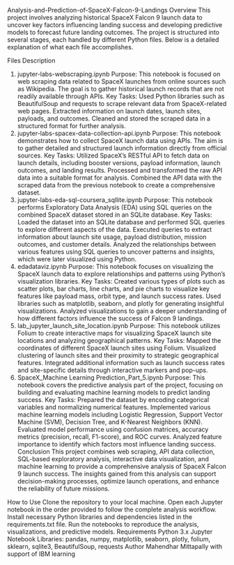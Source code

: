 Analysis-and-Prediction-of-SpaceX-Falcon-9-Landings
Overview
This project involves analyzing historical SpaceX Falcon 9 launch data to uncover key factors influencing landing success and developing predictive models to forecast future landing outcomes. The project is structured into several stages, each handled by different Python files. Below is a detailed explanation of what each file accomplishes.

Files Description
1. jupyter-labs-webscraping.ipynb
Purpose: This notebook is focused on web scraping data related to SpaceX launches from online sources such as Wikipedia. The goal is to gather historical launch records that are not readily available through APIs.
Key Tasks:
Used Python libraries such as BeautifulSoup and requests to scrape relevant data from SpaceX-related web pages.
Extracted information on launch dates, launch sites, payloads, and outcomes.
Cleaned and stored the scraped data in a structured format for further analysis.
2. jupyter-labs-spacex-data-collection-api.ipynb
Purpose: This notebook demonstrates how to collect SpaceX launch data using APIs. The aim is to gather detailed and structured launch information directly from official sources.
Key Tasks:
Utilized SpaceX’s RESTful API to fetch data on launch details, including booster versions, payload information, launch outcomes, and landing results.
Processed and transformed the raw API data into a suitable format for analysis.
Combined the API data with the scraped data from the previous notebook to create a comprehensive dataset.
3. jupyter-labs-eda-sql-coursera_sqllite.ipynb
Purpose: This notebook performs Exploratory Data Analysis (EDA) using SQL queries on the combined SpaceX dataset stored in an SQLite database.
Key Tasks:
Loaded the dataset into an SQLite database and performed SQL queries to explore different aspects of the data.
Executed queries to extract information about launch site usage, payload distribution, mission outcomes, and customer details.
Analyzed the relationships between various features using SQL queries to uncover patterns and insights, which were later visualized using Python.
4. edadataviz.ipynb
Purpose: This notebook focuses on visualizing the SpaceX launch data to explore relationships and patterns using Python’s visualization libraries.
Key Tasks:
Created various types of plots such as scatter plots, bar charts, line charts, and pie charts to visualize key features like payload mass, orbit type, and launch success rates.
Used libraries such as matplotlib, seaborn, and plotly for generating insightful visualizations.
Analyzed visualizations to gain a deeper understanding of how different factors influence the success of Falcon 9 landings.
5. lab_jupyter_launch_site_location.ipynb
Purpose: This notebook utilizes Folium to create interactive maps for visualizing SpaceX launch site locations and analyzing geographical patterns.
Key Tasks:
Mapped the coordinates of different SpaceX launch sites using Folium.
Visualized clustering of launch sites and their proximity to strategic geographical features.
Integrated additional information such as launch success rates and site-specific details through interactive markers and pop-ups.
6. SpaceX_Machine Learning Prediction_Part_5.ipynb
Purpose: This notebook covers the predictive analysis part of the project, focusing on building and evaluating machine learning models to predict landing success.
Key Tasks:
Prepared the dataset by encoding categorical variables and normalizing numerical features.
Implemented various machine learning models including Logistic Regression, Support Vector Machine (SVM), Decision Tree, and K-Nearest Neighbors (KNN).
Evaluated model performance using confusion matrices, accuracy metrics (precision, recall, F1-score), and ROC curves.
Analyzed feature importance to identify which factors most influence landing success.
Conclusion
This project combines web scraping, API data collection, SQL-based exploratory analysis, interactive data visualization, and machine learning to provide a comprehensive analysis of SpaceX Falcon 9 launch success. The insights gained from this analysis can support decision-making processes, optimize launch operations, and enhance the reliability of future missions.

How to Use
Clone the repository to your local machine.
Open each Jupyter notebook in the order provided to follow the complete analysis workflow.
Install necessary Python libraries and dependencies listed in the requirements.txt file.
Run the notebooks to reproduce the analysis, visualizations, and predictive models.
Requirements
Python 3.x
Jupyter Notebook
Libraries: pandas, numpy, matplotlib, seaborn, plotly, folium, sklearn, sqlite3, BeautifulSoup, requests
Author
Mahendhar Mittapally with support of IBM learning
